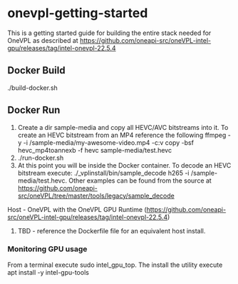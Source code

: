 # onevpl-getting-started
This is a getting started guide for building the entire stack needed for OneVPL as described at https://github.com/oneapi-src/oneVPL-intel-gpu/releases/tag/intel-onevpl-22.5.4

## Docker Build 

./build-docker.sh

## Docker Run 
1. Create a dir sample-media and copy all HEVC/AVC bitstreams into it.  To create an HEVC bitstream from an MP4 reference the following ffmpeg -y -i /sample-media/my-awesome-video.mp4 -c:v copy -bsf hevc_mp4toannexb -f hevc sample-media/test.hevc
2. ./run-docker.sh
3. At this point you will be inside the Docker container. To decode an HEVC bitstream execute: ./_vplinstall/bin/sample_decode h265 -i /sample-media/test.hevc. Other examples can be found from the source at https://github.com/oneapi-src/oneVPL/tree/master/tools/legacy/sample_decode

Host - OneVPL with the OneVPL GPU Runtime (https://github.com/oneapi-src/oneVPL-intel-gpu/releases/tag/intel-onevpl-22.5.4)
1. TBD - reference the Dockerfile file for an equivalent host install.

### Monitoring GPU usage
From a terminal execute sudo intel_gpu_top. The install the utility execute apt install -y intel-gpu-tools

